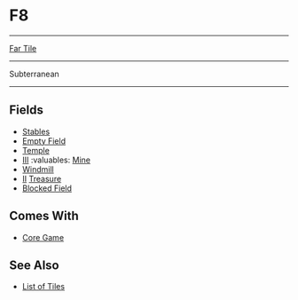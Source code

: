 # F8

___
[Far Tile](../keywords/far_tile.md)
___
Subterranean
___


## Fields

- [Stables](../fields/stables.md)
- [Empty Field](../keywords/empty_field.md)
- [Temple](../fields/temple.md)
- [Ⅲ](../difficulties.md) :valuables: [Mine](../fields/mine.md)
- [Windmill](../fields/windmill.md)
- [Ⅱ](../difficulties.md) [Treasure](../fields/treasure.md)
- [Blocked Field](../keywords/blocked_field.md)


## Comes With

- [Core Game](../content/core_game.md)


## See Also

- [List of Tiles](index.md)

